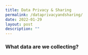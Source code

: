 ```yaml
---
title: Data Privacy & Sharing
permalink: /dataprivacyandsharing/
date: 2022-01-29
layout: post
description: ""
---
```


### **What data are we collecting?**